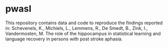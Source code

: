 # pwasl
This repository contains data and code to reproduce the findings reported in:  Schevenels, K., Michiels, L., Lemmens, R., De Smedt, B., Zink, I., Vandermosten, M. The role of the hippocampus in statistical learning and language recovery in persons with post stroke aphasia.
